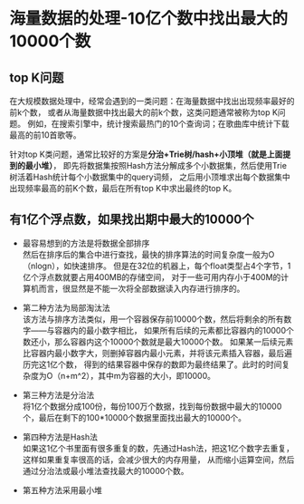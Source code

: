 # 海量数据的处理-10亿个数中找出最大的10000个数

## top K问题
在大规模数据处理中，经常会遇到的一类问题：在海量数据中找出出现频率最好的前k个数，
或者从海量数据中找出最大的前k个数，这类问题通常被称为top K问题。
例如，在搜索引擎中，统计搜索最热门的10个查询词；在歌曲库中统计下载最高的前10首歌等。

针对top K类问题，通常比较好的方案是**分治+Trie树/hash+小顶堆（就是上面提到的最小堆）**，
即先将数据集按照Hash方法分解成多个小数据集，然后使用Trie树活着Hash统计每个小数据集中的query词频，
之后用小顶堆求出每个数据集中出现频率最高的前K个数，最后在所有top K中求出最终的top K。


## 有1亿个浮点数，如果找出期中最大的10000个
    
- 最容易想到的方法是将数据全部排序                                                              
然后在排序后的集合中进行查找，最快的排序算法的时间复杂度一般为O（nlogn），如快速排序。
但是在32位的机器上，每个float类型占4个字节，1亿个浮点数就要占用400MB的存储空间，
对于一些可用内存小于400M的计算机而言，很显然是不能一次将全部数据读入内存进行排序的。

- 第二种方法为局部淘汰法                                               
该方法与排序方法类似，用一个容器保存前10000个数，然后将剩余的所有数字——与容器内的最小数字相比，
如果所有后续的元素都比容器内的10000个数还小，那么容器内这个10000个数就是最大10000个数。
如果某一后续元素比容器内最小数字大，则删掉容器内最小元素，并将该元素插入容器，最后遍历完这1亿个数，
得到的结果容器中保存的数即为最终结果了。此时的时间复杂度为O（n+m^2），其中m为容器的大小，即10000。

- 第三种方法是分治法                                                 
将1亿个数据分成100份，每份100万个数据，找到每份数据中最大的10000个，最后在剩下的100*10000个数据里面找出最大的10000个。

- 第四种方法是Hash法                                                               
如果这1亿个书里面有很多重复的数，先通过Hash法，把这1亿个数字去重复，这样如果重复率很高的话，会减少很大的内存用量，
从而缩小运算空间，然后通过分治法或最小堆法查找最大的10000个数。

- 第五种方法采用最小堆                                                
